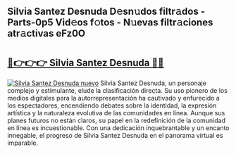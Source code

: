 ## Silvia Santez Desnuda D𝚎sn𝚞dos filtr𝚊dos - Parts-0p5 Vid𝚎os f𝚘tos - N𝚞evas filtr𝚊ciones atr𝚊ctivas eFz0O

# <h2><a href="http://mbcz2d4.tromn.icu/?c=Silvia+Santez+Desnuda">🔗👉👉👉 Silvia Santez Desnuda 🔗🔗</a></h2>

[![Silvia Santez Desnuda nuevo](https://i.imgur.com/pEAQMta.gif)](http://mbcz2d4.tromn.icu/?c=Silvia+Santez+Desnuda)
Silvia Santez Desnuda, un personaje complejo y estimulante, elude la clasificación directa. Su uso pionero de los medios digitales para la autorrepresentación ha cautivado y enfurecido a los espectadores, encendiendo debates sobre la identidad, la expresión artística y la naturaleza evolutiva de las comunidades en línea. Aunque sus planes futuros no están claros, su papel en la redefinición de la comunidad en línea es incuestionable. Con una dedicación inquebrantable y un encanto innegable, el progreso de Silvia Santez Desnuda en el panorama virtual es imparable.
